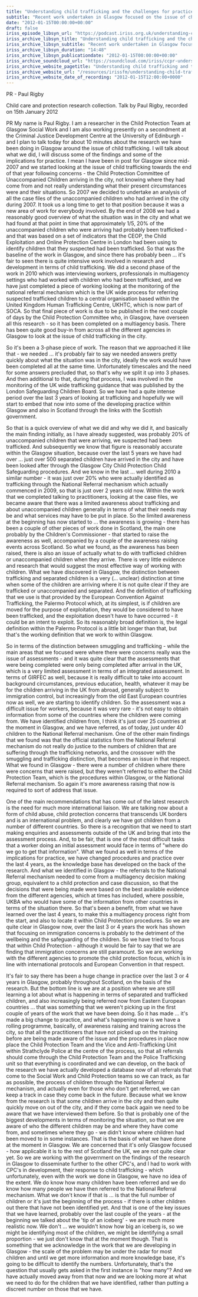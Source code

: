 ```yaml
---
title: "Understanding child trafficking and the challenges for practice"
subtitle: "Recent work undertaken in Glasgow focused on the issue of child trafficking. Drawing on three reports, he highlights learning about the incidence in child trafficking among the population of 500 unaccompanied children referred to Glasgow social work."
date: "2012-01-15T00:00:00+00:00"
draft: false
iriss_episode_libsyn_url: "https://podcast.iriss.org.uk/understanding-child-trafficking-and-the-challenges-for-practice-1"
iriss_archive_libsyn_title: "Understanding child trafficking and the challenges for practice"
iriss_archive_libsyn_subtitle: "Recent work undertaken in Glasgow focused on the issue of child trafficking. Drawing on three reports, he highlights learning about the incidence in child trafficking among the population of 500 unaccompanied children referred to Glasgow social work."
iriss_archive_libsyn_duration: "14:48"
iriss_archive_libsyn_publicationdate: "2012-01-15T00:00:00+00:00"
iriss_archive_soundcloud_url: "https://soundcloud.com/iriss/ccpr-understanding-child-trafficking-challenges-practice-paul-rigby"
iriss_archive_website_pagetitle: "Understanding child trafficking and the challenges for practice - Paul Rigby"
iriss_archive_website_url: "/resources/irissfm/understanding-child-trafficking-and-challenges-practice-paul-rigby"
iriss_archive_website_date_of_recording: "2012-01-15T12:00:00+0000"
---
```

PR - Paul Rigby

Child care and protection research collection. Talk by Paul Rigby, recorded on 15th January 2012

PR My name is Paul Rigby. I am a researcher in the Child Protection Team at Glasgow Social Work and I am also working presently on a secondment at the Criminal Justice Development Centre at the University of Edinburgh - and I plan to talk today for about 10 minutes about the research we have been doing in Glasgow around the issue of child trafficking. I will talk about what we did, I will discuss some of the findings and some of the implications for practice. I mean I have been in post for Glasgow since mid-2007 and we started looking at the issue of child trafficking towards the end of that year following concerns - the Child Protection Committee of Unaccompanied Children arriving in the city, not knowing where they had come from and not really understanding what their present circumstances were and their situations. So 2007 we decided to undertake an analysis of all the case files of the unaccompanied children who had arrived in the city during 2007. It took us a long time to get to that position because it was a new area of work for everybody involved. By the end of 2008 we had a reasonably good overview of what the situation was in the city and what we had found at that point in time that approximately 1/5, 20% of the unaccompanied children who were arriving had probably been trafficked - and that was based on a set of indicators that the CEOP, the Child Exploitation and Online Protection Centre in London had been using to identify children that they suspected had been trafficked. So that was the baseline of the work in Glasgow, and since there has probably been ... it's fair to seen there is quite intensive work involved in research and development in terms of child trafficking. We did a second phase of the work in 2010 which was interviewing workers, professionals in multiagency settings who had worked with children who had been trafficked, and we have just completed a piece of working looking at the monitoring of the national referral mechanism which is the UK wide process for referring suspected trafficked children to a central organisation based within the United Kingdom Human Trafficking Centre, UKHTC, which is now part of SOCA. So that final piece of work is due to be published in the next couple of days by the Child Protection Committee who, in Glasgow, have overseen all this research - so it has been completed on a multiagency basis. There has been quite good buy-in from across all the different agencies in Glasgow to look at the issue of child trafficking in the city.

So it's been a 3-phase piece of work. The reason that we approached it like that - we needed ... it's probably fair to say we needed answers pretty quickly about what the situation was in the city, ideally the work would have been completed all at the same time. Unfortunately timescales and the need for some answers precluded that, so that's why we split it up into 3 phases. And then additional to that, during that process, I was involved in the monitoring of the UK wide trafficking guidance that was published by the London Safeguarding Children Board. So we have had a quite intense period over the last 3 years of looking at trafficking and hopefully we will start to embed that now into some of the developing practice within Glasgow and also in Scotland through the links with the Scottish government.

So that is a quick overview of what we did and why we did it, and basically the main finding initially, as I have already suggested, was probably 20% of unaccompanied children that were arriving, we suspected had been trafficked. And subsequently we know that figure is reasonably accurate within the Glasgow situation, because over the last 5 years we have had over ... just over 500 separated children have arrived in the city and have been looked after through the Glasgow City Child Protection Child Safeguarding procedures. And we know in the last ... well during 2010 a similar number - it was just over 20% who were actually identified as trafficking through the National Referral mechanism which actually commenced in 2009, so that is just over 2 years old now. Within the work that we completed talking to practitioners, looking at the case files, we became aware that there was a limited awareness about trafficking and about unaccompanied children generally in terms of what their needs may be and what services may have to be put in place. So the limited awareness at the beginning has now started to ... the awareness is growing - there has been a couple of other pieces of work done in Scotland, the main one probably by the Children's Commissioner - that started to raise the awareness as well, accompanied by a couple of the awareness raising events across Scotland. So what we found, as the awareness has been raised, there is also an issue of actually what to do with trafficked children or unaccompanied children when they arrive. There is very little evidence and research that would suggest the most effective way of working with children. What we have discovered in Glasgow, the distinction between trafficking and separated children is a very (... unclear) distinction at time when some of the children are arriving where it is not quite clear if they are trafficked or unaccompanied and separated. And the definition of trafficking that we use is that provided by the European Convention Against Trafficking, the Palermo Protocol which, at its simplest, is if children are moved for the purpose of exploitation, they would be considered to have been trafficked, and the exploitation doesn't have to have occurred - it could be an intent to exploit. So its reasonably broad definition is, the legal definition within the Palermo Protocol is a little bit longer than that, but that's the working definition that we work to within Glasgow.

So in terms of the distinction between smuggling and trafficking - while the main areas that we focused were where there were concerns really was the issue of assessments - and it was quite clear that the assessments that were being completed were only being completed after arrival in the UK, which is a very limited assessment in terms of an integrated assessment. In terms of GIRFEC as well, because it is really difficult to take into account background circumstances, previous education, health, whatever it may be for the children arriving in the UK from abroad, generally subject to immigration control, but increasingly from the old East European countries now as well, we are starting to identify children. So the assessment was a difficult issue for workers, because it was very rare - it's not easy to obtain information from some of the countries where the children were coming from. We have identified children from, I think it's just over 25 countries at the moment in Glasgow, and we have referred, as of today, just under 40 children to the National Referral mechanism. One of the other main findings that we found was that the official statistics from the National Referral mechanism do not really do justice to the numbers of children that are suffering through the trafficking networks, and the crossover with the smuggling and trafficking distinction, that becomes an issue in that respect. What we found in Glasgow - there were a number of children where there were concerns that were raised, but they weren't referred to either the Child Protection Team, which is the procedures within Glasgow, or the National Referral mechanism. So again it's more awareness raising that now is required to sort of address that issue.

One of the main recommendations that has come out of the latest research is the need for much more international liaison. We are talking now about a form of child abuse, child protection concerns that transcends UK borders and is an international problem, and clearly we have got children from a number of different countries. So there is a recognition that we need to start making enquiries and assessments outside of the UK and bring that into the assessment process. And, to be fair, that is one of the most difficult tasks that a worker doing an initial assessment would face in terms of "where do we go to get that information". What we found as well in terms of the implications for practice, we have changed procedures and practice over the last 4 years, as the knowledge base has developed on the back of the research. And what we identified in Glasgow - the referrals to the National Referral mechanism needed to come from a multiagency decision making group, equivalent to a child protection and case discussion, so that the decisions that were being made were based on the best available evidence from the different agencies, which at times has included, where possible, UKBA who would have some of the information from other countries in terms of the situation there. So that's been a benefit, from what we have learned over the last 4 years, to make this a multiagency process right from the start, and also to locate it within Child Protection procedures. So we are quite clear in Glasgow now, over the last 3 or 4 years the work has shown that focusing on immigration concerns is probably to the detriment of the wellbeing and the safeguarding of the children. So we have tried to focus that within Child Protection - although it would be fair to say that we are finding that immigration concerns are still paramount. So we are working with the different agencies to promote the child protection focus, which is in line with international protocols and European Convention in that respect.

It's fair to say there has been a huge change in practice over the last 3 or 4 years in Glasgow, probably throughout Scotland, on the basis of the research. But the bottom line is we are at a position where we are still learning a lot about what is happening in terms of separated and trafficked children, and also increasingly being referred now from Eastern European countries ... that was something that we weren't picking up in the first couple of years of the work that we have been doing. So it has made ... it's made a big change to practice, and what's happening now is we have a rolling programme, basically, of awareness raising and training across the city, so that all the practitioners that have not picked up on the training before are being made aware of the issue and the procedures in place now place the Child Protection Team and the Vice and Anti-Trafficking Unit within Strathclyde Police at the centre of the process, so that all referrals should come through the Child Protection Team and the Police Trafficking unit so that everything is coordinated and we can develop, on the back of the research we have actually developed a database now of all referrals that come to the Social Work and Child Protection teams so we can track, as far as possible, the process of children through the National Referral mechanism, and actually even for those who don't get referred, we can keep a track in case they come back in the future. Because what we know from the research is that some children arrive in the city and then quite quickly move on out of the city, and if they come back again we need to be aware that we have interviewed them before. So that is probably one of the biggest developments in terms of monitoring the situation, so that we are aware of who the different children may be and where they have come from, and sometimes where they go - we didn't know where children had been moved to in some instances. That is the basis of what we have done at the moment in Glasgow. We are concerned that it's only Glasgow focused - how applicable it is to the rest of Scotland the UK, we are not quite clear yet. So we are working with the government on the findings of the research in Glasgow to disseminate further to the other CPC's, and I had to work with CPC's in development, their response to child trafficking - which unfortunately, even with the work we done in Glasgow, we have no idea of the extent. We do know how many children have been referred and we do know how many people we have then referred to the National Referral mechanism. What we don't know if that is ... is that the full number of children or it's just the beginning of the process - if there is other children out there that have not been identified yet. And that is one of the key issues that we have learned, probably over the last couple of the years - at the beginning we talked about the 'tip of an iceberg' - we are much more realistic now. We don't ... we wouldn't know how big an iceberg is, so we might be identifying most of the children, we might be identifying a small proportion - we just don't know that at the moment though. That is something that we acknowledge in the work that we are developing in Glasgow - the scale of the problem may be under the radar for most children and until we get more information and more knowledge base, it's going to be difficult to identify the numbers. Unfortunately, that's the question that usually gets asked in the first instance is "how many"? And we have actually moved away from that now and we are looking more at what we need to do for the children that we have identified, rather than putting a discreet number on those that we have.